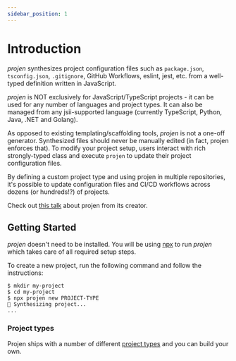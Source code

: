 ```yaml
---
sidebar_position: 1
---
```


# Introduction

_projen_ synthesizes project configuration files such as `package.json`,
`tsconfig.json`, `.gitignore`, GitHub Workflows, eslint, jest, etc. from a
well-typed definition written in JavaScript.

_projen_ is NOT exclusively for JavaScript/TypeScript projects - it can be used for any number of languages and project types.
It can also be managed from any jsii-supported language (currently TypeScript, Python, Java, .NET and Golang).

As opposed to existing templating/scaffolding tools, _projen_ is not a one-off
generator. Synthesized files should never be manually edited (in fact, projen
enforces that). To modify your project setup, users interact with rich
strongly-typed class and execute `projen` to update their project configuration
files.

By defining a custom project type and using projen in multiple repositories, it's
possible to update configuration files and CI/CD workflows across dozens (or
hundreds!?) of projects.

Check out [this talk](https://youtu.be/SOWMPzXtTCw) about projen from its creator.

## Getting Started

_projen_ doesn't need to be installed. You will be using [npx](https://docs.npmjs.com/cli/v7/commands/npx) to run _projen_ which takes care of all required setup steps.

To create a new project, run the following command and follow the instructions:

```console
$ mkdir my-project
$ cd my-project
$ npx projen new PROJECT-TYPE
🤖 Synthesizing project...
...
```

### Project types

Projen ships with a number of different [project types](docs/category/project-types) and you can build your own. 

